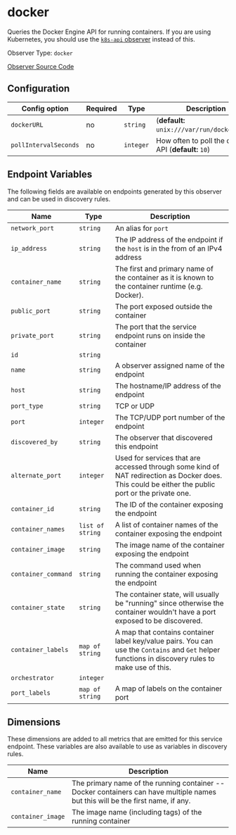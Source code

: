 <!--- GENERATED BY gomplate from scripts/docs/observer-page.md.tmpl --->

# docker

 Queries the Docker Engine API for running containers.  If
you are using Kubernetes, you should use the [`k8s-api`
observer](./k8s-api.md) instead of this.


Observer Type: `docker`

[Observer Source Code](https://github.com/signalfx/signalfx-agent/tree/master/internal/observers/docker)

## Configuration

| Config option | Required | Type | Description |
| --- | --- | --- | --- |
| `dockerURL` | no | `string` |  (**default:** `unix:///var/run/docker.sock`) |
| `pollIntervalSeconds` | no | `integer` | How often to poll the docker API (**default:** `10`) |




## Endpoint Variables

The following fields are available on endpoints generated by this observer and
can be used in discovery rules.

| Name | Type | Description |
| ---  | ---  | ---         |
| `network_port` | `string` | An alias for `port` |
| `ip_address` | `string` | The IP address of the endpoint if the `host` is in the from of an IPv4 address |
| `container_name` | `string` | The first and primary name of the container as it is known to the container runtime (e.g. Docker). |
| `public_port` | `string` | The port exposed outside the container |
| `private_port` | `string` | The port that the service endpoint runs on inside the container |
| `id` | `string` |  |
| `name` | `string` | A observer assigned name of the endpoint |
| `host` | `string` | The hostname/IP address of the endpoint |
| `port_type` | `string` | TCP or UDP |
| `port` | `integer` | The TCP/UDP port number of the endpoint |
| `discovered_by` | `string` | The observer that discovered this endpoint |
| `alternate_port` | `integer` | Used for services that are accessed through some kind of NAT redirection as Docker does.  This could be either the public port or the private one. |
| `container_id` | `string` | The ID of the container exposing the endpoint |
| `container_names` | `list of string` | A list of container names of the container exposing the endpoint |
| `container_image` | `string` | The image name of the container exposing the endpoint |
| `container_command` | `string` | The command used when running the container exposing the endpoint |
| `container_state` | `string` | The container state, will usually be "running" since otherwise the container wouldn't have a port exposed to be discovered. |
| `container_labels` | `map of string` | A map that contains container label key/value pairs.  You can use the `Contains` and `Get` helper functions in discovery rules to make use of this. |
| `orchestrator` | `integer` |  |
| `port_labels` | `map of string` | A map of labels on the container port |

## Dimensions

These dimensions are added to all metrics that are emitted for this service
endpoint.  These variables are also available to use as variables in discovery
rules.

| Name | Description |
| ---  | ---         |
| `container_name` | The primary name of the running container -- Docker containers can have multiple names but this will be the first name, if any. |
| `container_image` | The image name (including tags) of the running container |


